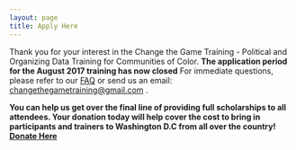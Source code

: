 ```yaml
---
layout: page
title: Apply Here
---
```


Thank you for your interest in the Change the Game Training -  Political and Organizing Data Training for Communities of Color. **The application period for the August 2017 training has now closed** For immediate questions, please refer to our [FAQ](http://changethegame.io/info/) or send us an email: changethegametraining@gmail.com . 

**You can help us get over the final line of providing full scholarships to all attendees. Your donation today will help cover the cost to bring in participants and trainers to Washington D.C from all over the country! [Donate Here](https://action.momsrising.org/donate/change_the_game/)**
